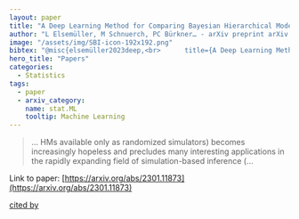 ```yaml
---
layout: paper
title: "A Deep Learning Method for Comparing Bayesian Hierarchical Models"
author: "L Elsemüller, M Schnuerch, PC Bürkner… - arXiv preprint arXiv …, 2023 - arxiv.org"
image: "/assets/img/SBI-icon-192x192.png"
bibtex: "@misc{elsemüller2023deep,<br>      title={A Deep Learning Method for Comparing Bayesian Hierarchical Models}, <br>      author={Lasse Elsemüller and Martin Schnuerch and Paul-Christian Bürkner and Stefan T. Radev},<br>      year={2023},<br>      eprint={2301.11873},<br>      archivePrefix={arXiv},<br>      primaryClass={stat.ML}<br>}"
hero_title: "Papers"
categories:
  - Statistics
tags:
  - paper
  - arxiv_category:
    name: stat.ML
    tooltip: Machine Learning
---
```

>… HMs available only as randomized simulators) becomes increasingly hopeless and precludes many interesting applications in the rapidly expanding field of simulation-based inference (…

Link to paper: [https://arxiv.org/abs/2301.11873](https://arxiv.org/abs/2301.11873)

[cited by](https://scholar.google.com/scholar?cites=15975316589257452490&as_sdt=2005&sciodt=0,5&hl=en&num=20)
